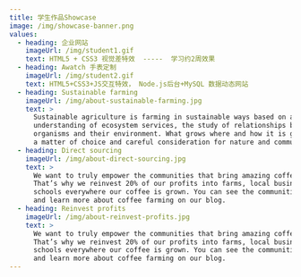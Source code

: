 ```yaml
---
title: 学生作品Showcase
image: /img/showcase-banner.png
values:
  - heading: 企业网站
    imageUrl: /img/student1.gif
    text: HTML5 + CSS3 视觉差特效  -----  学习约2周效果
  - heading: Awatch 手表定制
    imageUrl: /img/student2.gif
    text: HTML5+CSS3+JS交互特效， Node.js后台+MySQL 数据动态网站
  - heading: Sustainable farming
    imageUrl: /img/about-sustainable-farming.jpg
    text: >
      Sustainable agriculture is farming in sustainable ways based on an
      understanding of ecosystem services, the study of relationships between
      organisms and their environment. What grows where and how it is grown are
      a matter of choice and careful consideration for nature and communities.
  - heading: Direct sourcing
    imageUrl: /img/about-direct-sourcing.jpg
    text: >
      We want to truly empower the communities that bring amazing coffee to you.
      That’s why we reinvest 20% of our profits into farms, local businesses and
      schools everywhere our coffee is grown. You can see the communities grow
      and learn more about coffee farming on our blog.
  - heading: Reinvest profits
    imageUrl: /img/about-reinvest-profits.jpg
    text: >
      We want to truly empower the communities that bring amazing coffee to you.
      That’s why we reinvest 20% of our profits into farms, local businesses and
      schools everywhere our coffee is grown. You can see the communities grow
      and learn more about coffee farming on our blog.
---
```


